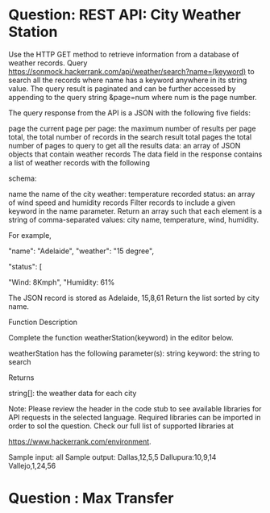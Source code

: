 # Question: REST API: City Weather Station

Use the HTTP GET method to retrieve information from a database of weather records. Query https://sonmock.hackerrank.com/api/weather/search?name=(keyword) to search all the records where name has a keyword anywhere in its string value. The query result is paginated and can be further accessed by appending to the query string &page=num where num is the page number.

The query response from the API is a JSON with the following five fields:

page the current page
per page: the maximum number of results per page total, the total number of records in the search result
total pages the total number of pages to query to get all the results
data: an array of JSON objects that contain weather records
The data field in the response contains a list of weather records with the following

schema:

name the name of the city
weather: temperature recorded
status: an array of wind speed and humidity records
Filter records to include a given keyword in the name parameter. Return an array such that each element is a string of comma-separated values: city name, temperature, wind, humidity.

For example,

"name": "Adelaide", "weather": "15 degree",

"status": [

"Wind: 8Kmph", "Humidity: 61%

The JSON record is stored as Adelaide, 15,8,61 Return the list sorted by city name.

Function Description

Complete the function weatherStation(keyword) in the editor below.

weatherStation has the following parameter(s): string keyword: the string to search

Returns

string[]: the weather data for each city

Note: Please review the header in the code stub to see available libraries for API requests in the selected language. Required libraries can be imported in order to sol the question. Check our full list of supported libraries at

https://www.hackerrank.com/environment.

Sample input: all
Sample output:
Dallas,12,5,5
Dallupura:10,9,14
Vallejo,1,24,56



# Question : Max Transfer
